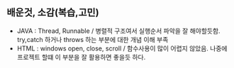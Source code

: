 ## 배운것, 소감(복습,고민)
- JAVA : Thread, Runnable / 병렬적 구조여서 실행순서 파악을 잘 해야할듯함. try,catch 하거나 throws 하는 부분에 대한 개념 이해 부족
- HTML : windows open, close, scroll / 함수사용이 많이 어렵지 않았음. 나중에 프로젝트 할떄 이 부분을 잘 활용하면 좋을듯 하다.
